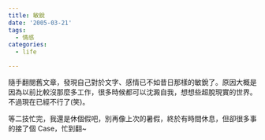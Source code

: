 ```yaml
---
title: 敏銳
date: '2005-03-21'
tags:
  - 情感
categories:
  - life

---
```

隨手翻閱舊文章，發現自己對於文字、感情已不如昔日那樣的敏銳了。原因大概是因為以前比較沒那麼多工作，很多時候都可以沈澱自我，想想些超脫現實的世界。不過現在已經不行了(笑)。  
  
等二技忙完，我還是休個假吧，別再像上次的暑假，終於有時間休息，但卻很多事的接了個 Case，忙到翻~